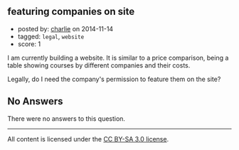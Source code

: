 ## featuring companies on site

- posted by: [charlie](https://stackexchange.com/users/5332480/charlie) on 2014-11-14
- tagged: `legal`, `website`
- score: 1

<p>I am currently building a website. It is similar to a price comparison, being a table showing courses by different companies and their costs. </p>

<p>Legally, do I need the company's permission to feature them on the site? </p>


## No Answers

There were no answers to this question.


---

All content is licensed under the [CC BY-SA 3.0 license](https://creativecommons.org/licenses/by-sa/3.0/).
